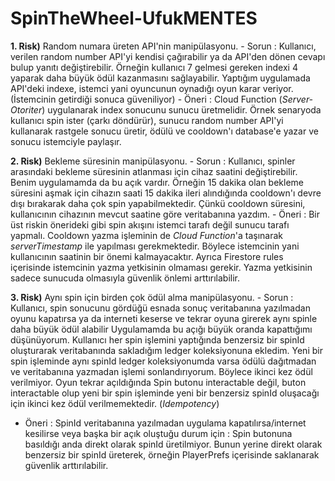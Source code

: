 # SpinTheWheel-UfukMENTES

**1. Risk)** Random numara üreten API'nin manipülasyonu.
	- Sorun : Kullanıcı, verilen random number API'yi kendisi çağırabilir ya da API'den dönen cevapı bulup yanıtı değiştirebilir. 
			      Örneğin kullanıcı 7 gelmesi gereken indexi 4 yaparak daha büyük ödül kazanmasını sağlayabilir.
			      Yaptığım uygulamada API'deki indexe, istemci yani oyuncunun oynadığı oyun karar veriyor. (İstemcinin getirdiği sonuca güveniliyor)
	- Öneri : Cloud Function (*Server-Otoriter*) uygulanarak index sonucunu sunucu üretmelidir. 
			      Örnek senaryoda kullanıcı spin ister (çarkı döndürür), sunucu random number API'yi kullanarak rastgele sonucu üretir, ödülü ve cooldown'ı database'e yazar ve sonucu istemciyle paylaşır.
			  
**2. Risk)** Bekleme süresinin manipülasyonu.
	- Sorun : Kullanıcı, spinler arasındaki bekleme süresinin atlanması için cihaz saatini değiştirebilir.
			      Benim uygulamamda da bu açık vardır. Örneğin 15 dakika olan bekleme süresini aşmak için cihazın saati 15 dakika ileri alındığında cooldown'ı devre dışı bırakarak daha çok spin yapabilmektedir. Çünkü cooldown süresini, kullanıcının cihazının mevcut saatine göre              veritabanına yazdım.
	- Öneri : Bir üst riskin önerideki gibi spin akışını istemci tarafı değil sunucu tarafı yapmalı. 
	          Cooldown yazma işleminin de *Cloud Function*'a taşınarak *serverTimestamp* ile yapılması gerekmektedir. Böylece istemcinin yani kullanıcının saatinin bir önemi kalmayacaktır. 
			      Ayrıca Firestore rules içerisinde istemcinin yazma yetkisinin olmaması gerekir. Yazma yetkisinin sadece sunucuda olmasıyla güvenlik önlemi arttırılabilir.
			  
**3. Risk)** Aynı spin için birden çok ödül alma manipülasyonu.
	- Sorun : Kullanıcı, spin sonucunu gördüğü esnada sonuç veritabanına yazılmadan oyunu kapatırsa ya da interneti keserse ve tekrar oyuna girerek aynı spinle daha büyük ödül alabilir
			      Uygulamamda bu açığı büyük oranda kapattığımı düşünüyorum. Kullanıcı her spin işlemini yaptığında benzersiz bir spinId oluşturarak veritabanında sakladığım ledger koleksiyonuna ekledim.
            Yeni bir spin işleminde aynı spinId ledger koleksiyonumda varsa ödülü dağıtmadan ve veritabanına yazmadan işlemi sonlandırıyorum. Böylece ikinci kez ödül verilmiyor. Oyun tekrar açıldığında Spin butonu interactable değil, buton interactable olup yeni bir spin               işleminde yeni bir benzersiz spinId oluşacağı için ikinci kez ödül verilmemektedir. (*Idempotency*)
  - Öneri : SpinId veritabanına yazılmadan uygulama kapatılırsa/internet kesilirse veya başka bir açık oluştuğu durum için : Spin butonuna basıldığı anda direkt olarak spinId üretilmiyor. Bunun yerine direkt olarak benzersiz bir spinId üreterek, örneğin PlayerPrefs                     içerisinde saklanarak güvenlik arttırılabilir.        
